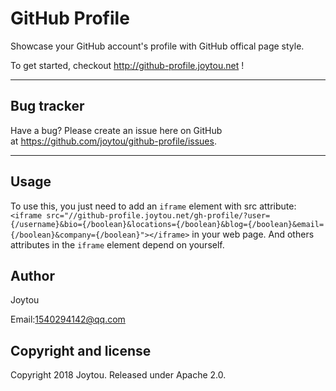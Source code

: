 # GitHub Profile

Showcase your GitHub account's profile with GitHub offical page style.

To get started, checkout http://github-profile.joytou.net !

-------

## Bug tracker

Have a bug? Please create an issue here on GitHub at https://github.com/joytou/github-profile/issues.

-------

## Usage

To use this, you just need to add an `iframe` element with src attribute:  `<iframe src="//github-profile.joytou.net/gh-profile/?user={/username}&bio={/boolean}&locations={/boolean}&blog={/boolean}&email={/boolean}&company={/boolean}"></iframe>`  in your web page. And others attributes in the `iframe` element depend on yourself.

## Author

Joytou

Email:<1540294142@qq.com>

## Copyright and license

Copyright 2018 Joytou. Released under Apache 2.0.

